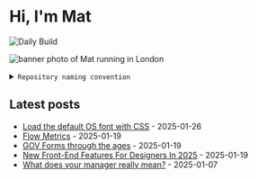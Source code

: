 # Hi, I'm Mat

![Daily Build](https://github.com/mat-0/mat-0/workflows/Daily%20Build/badge.svg)

![banner photo of Mat running in London](https://raw.githubusercontent.com/mat-0/mat-0/master/images/gh-header-image-cropped.jpg)

<details><summary><code>Repository naming convention</code></summary>
  
Repositories, where possible, are lowercase with underscores and follow the naming conventions below. 

  
- For demonstrations or proof of concepts, use the format `demo_name`.
- Boilerplate or templates are named in the format `template_name`.
  - where appropriate these are also published through GitHub pages and will be available at `username.github.io/repo_name`.
- WordPress-related content (mostly plugins) are prefixed with `wp_`.
- Twitter bots are prefixed with `bot_`.
- Standard repositories are named as they are, sometimes this might be a domain name e.g. `thechels.uk`.
</details>

## Latest posts

<!-- blog starts -->
- [Load the default OS font with CSS](https://thechels.uk/load-the-default-os-font-with-css) - 2025-01-26
- [Flow Metrics](https://thechels.uk/flow-metrics) - 2025-01-19
- [GOV Forms through the ages](https://thechels.uk/gov-forms-through-the-ages) - 2025-01-19
- [New Front-End Features For Designers In 2025](https://thechels.uk/new-front-end-features-for-designers-in-2025) - 2025-01-19
- [What does your manager really mean?](https://thechels.uk/what-does-your-manager-think) - 2025-01-07
<!-- blog ends -->
